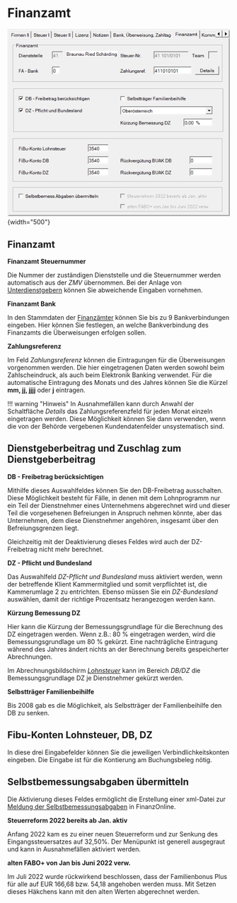 # Finanzamt

![Image](<img/image24.png>){width="500"}

## Finanzamt

**Finanzamt Steuernummer**

Die Nummer der zuständigen Dienststelle und die Steuernummer werden automatisch aus der *ZMV* übernommen. Bei der Anlage von [Unterdienstgebern](../Unterdienstgeber.md) können Sie abweichende Eingaben vornehmen.

**Finanzamt Bank**

In den Stammdaten der [Finanzämter](../../Finanzaemter_Gemeinden_OEGK_BV-Kassen_Gerichte.md) können Sie bis zu 9 Bankverbindungen eingeben. Hier können Sie festlegen, an welche Bankverbindung des Finanzamts die Überweisungen erfolgen sollen.

**Zahlungsreferenz**

Im Feld *Zahlungsreferenz* können die Eintragungen für die Überweisungen vorgenommen werden. Die hier eingetragenen Daten werden sowohl beim Zahlscheindruck, als auch beim Elektronik Banking verwendet. 
Für die automatische Eintragung des Monats und des Jahres können Sie die Kürzel **mm, jj, jjjj** oder **j** eintragen.

!!! warning "Hinweis"
    In Ausnahmefällen kann durch Anwahl der Schaltfläche *Details* das Zahlungsreferenzfeld für jeden Monat einzeln eingetragen werden. Diese Möglichkeit können Sie dann verwenden, wenn die von der Behörde vergebenen Kundendatenfelder unsystematisch sind.

## Dienstgeberbeitrag und Zuschlag zum Dienstgeberbeitrag

**DB - Freibetrag berücksichtigen**

Mithilfe dieses Auswahlfeldes können Sie den DB-Freibetrag ausschalten. Diese Möglichkeit besteht für Fälle, in denen mit dem Lohnprogramm nur ein Teil der Dienstnehmer eines Unternehmens abgerechnet wird und dieser Teil die vorgesehenen Befreiungen in Anspruch nehmen könnte, aber
das Unternehmen, dem diese Dienstnehmer angehören, insgesamt über den Befreiungsgrenzen liegt.

Gleichzeitig mit der Deaktivierung dieses Feldes wird auch der DZ-Freibetrag nicht mehr berechnet.

**DZ - Pflicht und Bundesland**

Das Auswahlfeld *DZ-Pflicht und Bundesland* muss aktiviert werden, wenn der betreffende Klient Kammermitglied und somit verpflichtet ist, die Kammerumlage 2 zu entrichten. Ebenso müssen Sie ein *DZ-Bundesland* auswählen, damit der richtige Prozentsatz herangezogen werden kann.

**Kürzung Bemessung DZ**

Hier kann die Kürzung der Bemessungsgrundlage für die Berechnung des DZ eingetragen werden. Wenn z.B.: 80 % eingetragen werden, wird die Bemessungsgrundlage um 80 % gekürzt. Eine nachträgliche Eintragung während des Jahres ändert nichts an der Berechnung bereits gespeicherter Abrechnungen.

Im Abrechnungsbildschirm [*Lohnsteuer*](../../Abrechnungsbildschirme/Lohnsteuer.md) kann im Bereich *DB/DZ* die Bemessungsgrundlage DZ je Dienstnehmer gekürzt werden.

**Selbstträger Familienbeihilfe**

Bis 2008 gab es die Möglichkeit, als Selbstträger der Familienbeihilfe den DB zu senken.

## Fibu-Konten Lohnsteuer, DB, DZ

In diese drei Eingabefelder können Sie die jeweiligen Verbindlichkeitskonten eingeben. Die Eingabe ist für die Kontierung am Buchungsbeleg nötig.

## Selbstbemessungsabgaben übermitteln

Die Aktivierung dieses Feldes ermöglicht die Erstellung einer xml-Datei zur [Meldung der Selbstbemessungsabgaben](../../Selbstbemessungsabgaben_melden.md) in FinanzOnline.

**Steuerreform 2022 bereits ab Jan. aktiv**

Anfang 2022 kam es zu einer neuen Steuerreform und zur Senkung des Eingangssteuersatzes auf 32,50%. Der Menüpunkt ist generell ausgegraut und kann in Ausnahmefällen aktiviert werden.

**alten FABO+ von Jan bis Juni 2022 verw.**

Im Juli 2022 wurde rückwirkend beschlossen, dass der Familienbonus Plus für alle auf EUR&nbsp;166,68 bzw. 54,18 angehoben werden muss. Mit Setzen dieses Häkchens kann mit den alten Werten abgerechnet werden.